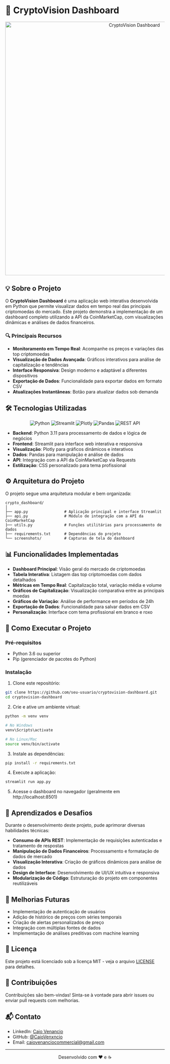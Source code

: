 # 🚀 CryptoVision Dashboard


<div align="center">
 <img src="https://github.com/user-attachments/assets/412db07c-e956-40ce-a97e-030fe6049488" alt="CryptoVision Dashboard" width="800">

</div>

## 💡 Sobre o Projeto

O **CryptoVision Dashboard** é uma aplicação web interativa desenvolvida em Python que permite visualizar dados em tempo real das principais criptomoedas do mercado. Este projeto demonstra a implementação de um dashboard completo utilizando a API da CoinMarketCap, com visualizações dinâmicas e análises de dados financeiros.

### 🔍 Principais Recursos

- **Monitoramento em Tempo Real**: Acompanhe os preços e variações das top criptomoedas
- **Visualização de Dados Avançada**: Gráficos interativos para análise de capitalização e tendências
- **Interface Responsiva**: Design moderno e adaptável a diferentes dispositivos
- **Exportação de Dados**: Funcionalidade para exportar dados em formato CSV
- **Atualizações Instantâneas**: Botão para atualizar dados sob demanda

## 🛠️ Tecnologias Utilizadas

<div align="center">
  <img src="https://img.shields.io/badge/Python-3776AB?style=for-the-badge&logo=python&logoColor=white" alt="Python">
  <img src="https://img.shields.io/badge/Streamlit-FF4B4B?style=for-the-badge&logo=streamlit&logoColor=white" alt="Streamlit">
  <img src="https://img.shields.io/badge/Plotly-3F4F75?style=for-the-badge&logo=plotly&logoColor=white" alt="Plotly">
  <img src="https://img.shields.io/badge/Pandas-150458?style=for-the-badge&logo=pandas&logoColor=white" alt="Pandas">
  <img src="https://img.shields.io/badge/API-REST-009688?style=for-the-badge&logo=api&logoColor=white" alt="REST API">
</div>

- **Backend**: Python 3.11 para processamento de dados e lógica de negócios
- **Frontend**: Streamlit para interface web interativa e responsiva
- **Visualização**: Plotly para gráficos dinâmicos e interativos
- **Dados**: Pandas para manipulação e análise de dados
- **API**: Integração com a API da CoinMarketCap via Requests
- **Estilização**: CSS personalizado para tema profissional

## ⚙️ Arquitetura do Projeto

O projeto segue uma arquitetura modular e bem organizada:

```
crypto_dashboard/
│
├── app.py                # Aplicação principal e interface Streamlit
├── api.py                # Módulo de integração com a API da CoinMarketCap
├── utils.py              # Funções utilitárias para processamento de dados
├── requirements.txt      # Dependências do projeto
└── screenshots/          # Capturas de tela do dashboard
```

## 📊 Funcionalidades Implementadas

- **Dashboard Principal**: Visão geral do mercado de criptomoedas
- **Tabela Interativa**: Listagem das top criptomoedas com dados detalhados
- **Métricas em Tempo Real**: Capitalização total, variação média e volume
- **Gráficos de Capitalização**: Visualização comparativa entre as principais moedas
- **Gráficos de Variação**: Análise de performance em períodos de 24h
- **Exportação de Dados**: Funcionalidade para salvar dados em CSV
- **Personalização**: Interface com tema profissional em branco e roxo

## 🚀 Como Executar o Projeto

### Pré-requisitos

- Python 3.6 ou superior
- Pip (gerenciador de pacotes do Python)

### Instalação

1. Clone este repositório:
```bash
git clone https://github.com/seu-usuario/cryptovision-dashboard.git
cd cryptovision-dashboard
```

2. Crie e ative um ambiente virtual:
```bash
python -m venv venv

# No Windows
venv\Scripts\activate

# No Linux/Mac
source venv/bin/activate
```

3. Instale as dependências:
```bash
pip install -r requirements.txt
```

4. Execute a aplicação:
```bash
streamlit run app.py
```

5. Acesse o dashboard no navegador (geralmente em http://localhost:8501)

## 🧠 Aprendizados e Desafios

Durante o desenvolvimento deste projeto, pude aprimorar diversas habilidades técnicas:

- **Consumo de APIs REST**: Implementação de requisições autenticadas e tratamento de respostas
- **Manipulação de Dados Financeiros**: Processamento e formatação de dados de mercado
- **Visualização Interativa**: Criação de gráficos dinâmicos para análise de dados
- **Design de Interface**: Desenvolvimento de UI/UX intuitiva e responsiva
- **Modularização de Código**: Estruturação do projeto em componentes reutilizáveis

## 🔮 Melhorias Futuras

- Implementação de autenticação de usuários
- Adição de histórico de preços com séries temporais
- Criação de alertas personalizados de preço
- Integração com múltiplas fontes de dados
- Implementação de análises preditivas com machine learning

## 📜 Licença

Este projeto está licenciado sob a licença MIT - veja o arquivo [LICENSE](LICENSE) para detalhes.

## 🤝 Contribuições

Contribuições são bem-vindas! Sinta-se à vontade para abrir issues ou enviar pull requests com melhorias.

## 📬 Contato

- LinkedIn: [Caio Venancio](https://www.linkedin.com/in/caio-venancio/)
- GitHub: [@CaioVenxncio](https://github.com/CaioVenxncio)
- Email: caiovenanciocommercial@gmail.com

---

<div align="center">
  <p>Desenvolvido com ❤️ e ☕</p>
</div>

